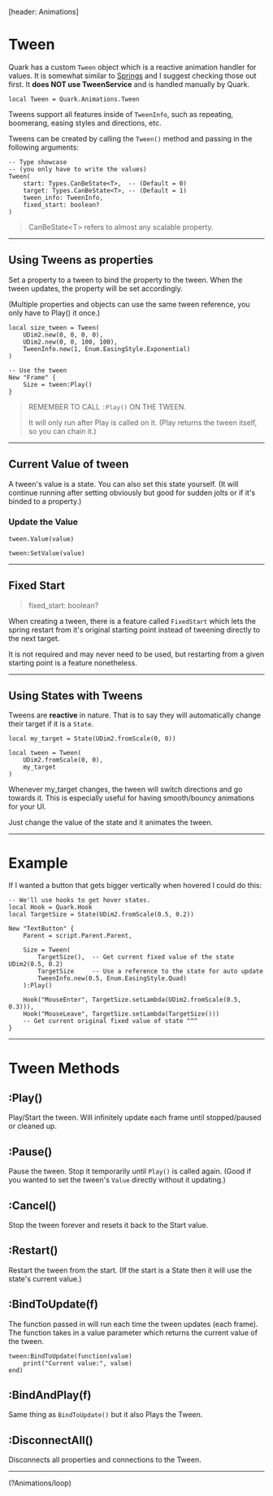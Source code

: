 [header: Animations]

# Tween

Quark has a custom `Tween` object which is a reactive animation handler for values. It is somewhat similar to [Springs](?Animations/spring) and I suggest checking those out first. It **does NOT use TweenService** and is handled manually by Quark.

```luau
local Tween = Quark.Animations.Tween
```

Tweens support all features inside of `TweenInfo`, such as repeating, boomerang, easing styles and directions, etc.

Tweens can be created by calling the `Tween()` method and passing in the following arguments:

```luau
-- Type showcase
-- (you only have to write the values)
Tween(
	start: Types.CanBeState<T>,  -- (Default = 0)
	target: Types.CanBeState<T>, -- (Default = 1)
	tween_info: TweenInfo,
	fixed_start: boolean?
)
```
> <note>
>
> CanBeState\<T> refers to almost any scalable property.

---

## Using Tweens as properties

Set a property to a tween to bind the property to the tween. When the tween updates, the property will be set accordingly.

(Multiple properties and objects can use the same tween reference, you only have to Play() it once.)

```luau
local size_tween = Tween(
	UDim2.new(0, 0, 0, 0),
	UDim2.new(0, 0, 100, 100),
	TweenInfo.new(1, Enum.EasingStyle.Exponential)
)

-- Use the tween
New "Frame" {
	Size = tween:Play()
}
```
> <danger>
>
> REMEMBER TO CALL `:Play()` ON THE TWEEN.
>
> It will only run after Play is called on it. (Play returns the tween itself, so you can chain it.)

---

## Current Value of tween

A tween's value is a state. You can also set this state yourself. (It will continue running after setting obviously but good for sudden jolts or if it's binded to a property.)

### Update the Value

```luau
tween.Value(value)
```
```luau
tween:SetValue(value)
```

---

## Fixed Start

> fixed_start: boolean?

When creating a tween, there is a feature called `FixedStart` which lets the spring restart from it's original starting point instead of tweening directly to the next target.

It is not required and may never need to be used, but restarting from a given starting point is a feature nonetheless.

---

## Using States with Tweens

Tweens are **reactive** in nature. That is to say they will automatically change their target if it is a `State`.

```luau
local my_target = State(UDim2.fromScale(0, 0))

local tween = Tween(
	UDim2.fromScale(0, 0),
	my_target
)
```

Whenever my_target changes, the tween will switch directions and go towards it.
This is especially useful for having smooth/bouncy animations for your UI.

Just change the value of the state and it animates the tween.

---

# Example

If I wanted a button that gets bigger vertically when hovered I could do this:

```luau
-- We'll use hooks to get hover states.
local Hook = Quark.Hook
local TargetSize = State(UDim2.fromScale(0.5, 0.2))

New "TextButton" {
	Parent = script.Parent.Parent,
	
	Size = Tween(
		TargetSize(),  -- Get current fixed value of the state UDim2(0.5, 0.2)
		TargetSize     -- Use a reference to the state for auto update
		TweenInfo.new(0.5, Enum.EasingStyle.Quad)
	):Play()

	Hook("MouseEnter", TargetSize.setLambda(UDim2.fromScale(0.5, 0.3))),
	Hook("MouseLeave", TargetSize.setLambda(TargetSize()))
	-- Get current original fixed value of state ^^^
}
```

---

# Tween Methods

## :Play()

Play/Start the tween. Will infinitely update each frame until stopped/paused or cleaned up.

## :Pause()

Pause the tween. Stop it temporarily until `Play()` is called again. (Good if you wanted to set the tween's `Value` directly without it updating.)

## :Cancel()

Stop the tween forever and resets it back to the Start value.

## :Restart()

Restart the tween from the start. (If the start is a State then it will use the state's current value.)

## :BindToUpdate(f)

The function passed in will run each time the tween updates (each frame).
The function takes in a value parameter which returns the current value of the tween.

```luau
tween:BindToUpdate(function(value)
	print("Current value:", value)
end)
```

## :BindAndPlay(f)

Same thing as `BindToUpdate()` but it also Plays the Tween.

## :DisconnectAll()

Disconnects all properties and connections to the Tween.

---

<!NextPage|Loop>(?Animations/loop)
